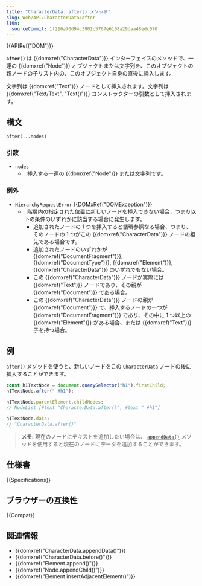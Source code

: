 ```yaml
---
title: "CharacterData: after() メソッド"
slug: Web/API/CharacterData/after
l10n:
  sourceCommit: 1f216a70d94c3901c5767e6108a29daa48edc070
---
```


{{APIRef("DOM")}}

**`after()`** は {{domxref("CharacterData")}} インターフェイスのメソッドで、一連の {{domxref("Node")}} オブジェクトまたは文字列を、このオブジェクトの親ノードの子リスト内の、このオブジェクト自身の直後に挿入します。

文字列は {{domxref("Text")}} ノードとして挿入されます。文字列は {{domxref("Text/Text", "Text()")}} コンストラクターの引数として挿入されます。

## 構文

```js-nolint
after(...nodes)
```

### 引数

- `nodes`
  - : 挿入する一連の {{domxref("Node")}} または文字列です。

### 例外

- `HierarchyRequestError` {{DOMxRef("DOMException")}}
  - : 階層内の指定された位置に新しいノードを挿入できない場合，つまり以下の条件のいずれかに該当する場合に発生します。
    - 追加されたノードの 1 つを挿入すると循環参照なる場合、つまり、そのノードの 1 つがこの {{domxref("CharacterData")}} ノードの祖先である場合です。
    - 追加されたノードのいずれかが {{domxref("DocumentFragment")}}, {{domxref("DocumentType")}}, {{domxref("Element")}}, {{domxref("CharacterData")}} のいずれでもない場合。
    - この {{domxref("CharacterData")}} ノードが実際には {{domxref("Text")}} ノードであり、その親が {{domxref("Document")}} である場合。
    - この {{domxref("CharacterData")}} ノードの親が {{domxref("Document")}} で、挿入するノードの一つが {{domxref("DocumentFragment")}} であり、その中に 1 つ以上の {{domxref("Element")}} がある場合、または {{domxref("Text")}} 子を持つ場合。

## 例

`after()` メソッドを使うと、新しいノードをこの `CharacterData` ノードの後に挿入することができます。

```js
const h1TextNode = document.querySelector("h1").firstChild;
h1TextNode.after(" #h1");

h1TextNode.parentElement.childNodes;
// NodeList [#text "CharacterData.after()", #text " #h1"]

h1TextNode.data;
// "CharacterData.after()"
```

> **メモ:** 現在のノードにテキストを追加したい場合は、 [`appendData()`](/ja/docs/Web/API/CharacterData/appendData) メソッドを使用すると現在のノードにデータを追加することができます。

## 仕様書

{{Specifications}}

## ブラウザーの互換性

{{Compat}}

## 関連情報

- {{domxref("CharacterData.appendData()")}}
- {{domxref("CharacterData.before()")}}
- {{domxref("Element.append()")}}
- {{domxref("Node.appendChild()")}}
- {{domxref("Element.insertAdjacentElement()")}}

